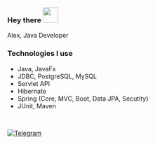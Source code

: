 <h3>Hey there <img src="https://user-images.githubusercontent.com/72043323/139587666-1123b5e0-b859-44e2-a0fe-4c3f33f6e986.gif" width="35" height="35"/></h3>

Alex, Java Developer<br>

### Technologies I use

- Java, JavaFx
- JDBC, PostgreSQL, MySQL
- Servlet API
- Hibernate
- Spring (Core, MVC, Boot, Data JPA, Secutity)
- JUnit, Maven

<br>

[![Telegram](https://img.shields.io/badge/Telegram-blue.svg?style=flat-square&logo=telegram)](https://t.me/uzing_s)
